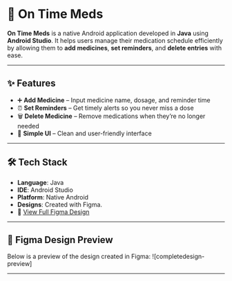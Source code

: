 # 💊 On Time Meds

**On Time Meds** is a native Android application developed in **Java** using **Android Studio**. It helps users manage their medication schedule efficiently by allowing them to **add medicines**, **set reminders**, and **delete entries** with ease.

---

## ✨ Features

- ➕ **Add Medicine** – Input medicine name, dosage, and reminder time  
- ⏰ **Set Reminders** – Get timely alerts so you never miss a dose  
- 🗑️ **Delete Medicine** – Remove medications when they’re no longer needed  
- 📱 **Simple UI** – Clean and user-friendly interface  

---

## 🛠 Tech Stack

- **Language**: Java  
- **IDE**: Android Studio  
- **Platform**: Native Android  
- **Designs**: Created with Figma.
- 🔗 [View Full Figma Design](https://www.figma.com/your-design-link-here)   

---

## 🎨 Figma Design Preview

Below is a preview of the design created in Figma:
![completedesign-preview]

---
